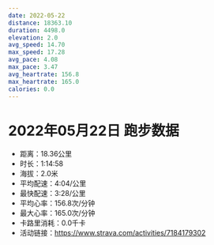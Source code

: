 ```yaml
---
date: 2022-05-22
distance: 18363.10
duration: 4498.0
elevation: 2.0
avg_speed: 14.70
max_speed: 17.28
avg_pace: 4.08
max_pace: 3.47
avg_heartrate: 156.8
max_heartrate: 165.0
calories: 0.0
---
```


# 2022年05月22日 跑步数据

- 距离：18.36公里
- 时长：1:14:58
- 海拔：2.0米
- 平均配速：4:04/公里
- 最快配速：3:28/公里
- 平均心率：156.8次/分钟
- 最大心率：165.0次/分钟
- 卡路里消耗：0.0千卡
- 活动链接：https://www.strava.com/activities/7184179302
